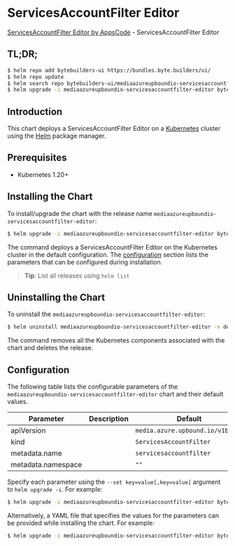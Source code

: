 # ServicesAccountFilter Editor

[ServicesAccountFilter Editor by AppsCode](https://byte.builders) - ServicesAccountFilter Editor

## TL;DR;

```bash
$ helm repo add bytebuilders-ui https://bundles.byte.builders/ui/
$ helm repo update
$ helm search repo bytebuilders-ui/mediaazureupboundio-servicesaccountfilter-editor --version=v0.4.18
$ helm upgrade -i mediaazureupboundio-servicesaccountfilter-editor bytebuilders-ui/mediaazureupboundio-servicesaccountfilter-editor -n default --create-namespace --version=v0.4.18
```

## Introduction

This chart deploys a ServicesAccountFilter Editor on a [Kubernetes](http://kubernetes.io) cluster using the [Helm](https://helm.sh) package manager.

## Prerequisites

- Kubernetes 1.20+

## Installing the Chart

To install/upgrade the chart with the release name `mediaazureupboundio-servicesaccountfilter-editor`:

```bash
$ helm upgrade -i mediaazureupboundio-servicesaccountfilter-editor bytebuilders-ui/mediaazureupboundio-servicesaccountfilter-editor -n default --create-namespace --version=v0.4.18
```

The command deploys a ServicesAccountFilter Editor on the Kubernetes cluster in the default configuration. The [configuration](#configuration) section lists the parameters that can be configured during installation.

> **Tip**: List all releases using `helm list`

## Uninstalling the Chart

To uninstall the `mediaazureupboundio-servicesaccountfilter-editor`:

```bash
$ helm uninstall mediaazureupboundio-servicesaccountfilter-editor -n default
```

The command removes all the Kubernetes components associated with the chart and deletes the release.

## Configuration

The following table lists the configurable parameters of the `mediaazureupboundio-servicesaccountfilter-editor` chart and their default values.

|     Parameter      | Description |                   Default                   |
|--------------------|-------------|---------------------------------------------|
| apiVersion         |             | <code>media.azure.upbound.io/v1beta1</code> |
| kind               |             | <code>ServicesAccountFilter</code>          |
| metadata.name      |             | <code>servicesaccountfilter</code>          |
| metadata.namespace |             | <code>""</code>                             |


Specify each parameter using the `--set key=value[,key=value]` argument to `helm upgrade -i`. For example:

```bash
$ helm upgrade -i mediaazureupboundio-servicesaccountfilter-editor bytebuilders-ui/mediaazureupboundio-servicesaccountfilter-editor -n default --create-namespace --version=v0.4.18 --set apiVersion=media.azure.upbound.io/v1beta1
```

Alternatively, a YAML file that specifies the values for the parameters can be provided while
installing the chart. For example:

```bash
$ helm upgrade -i mediaazureupboundio-servicesaccountfilter-editor bytebuilders-ui/mediaazureupboundio-servicesaccountfilter-editor -n default --create-namespace --version=v0.4.18 --values values.yaml
```
